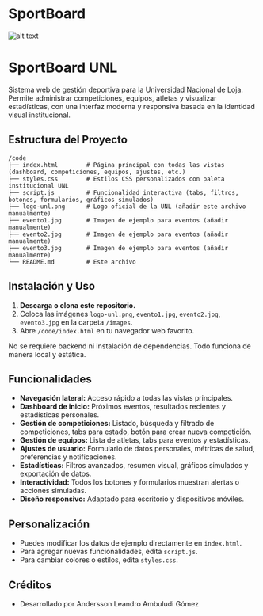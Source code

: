 # SportBoard 


![alt text](image.png)


# SportBoard UNL

Sistema web de gestión deportiva para la Universidad Nacional de Loja. Permite administrar competiciones, equipos, atletas y visualizar estadísticas, con una interfaz moderna y responsiva basada en la identidad visual institucional.

## Estructura del Proyecto

```
/code
├── index.html        # Página principal con todas las vistas (dashboard, competiciones, equipos, ajustes, etc.)
├── styles.css        # Estilos CSS personalizados con paleta institucional UNL
├── script.js         # Funcionalidad interactiva (tabs, filtros, botones, formularios, gráficos simulados)
├── logo-unl.png      # Logo oficial de la UNL (añadir este archivo manualmente)
├── evento1.jpg       # Imagen de ejemplo para eventos (añadir manualmente)
├── evento2.jpg       # Imagen de ejemplo para eventos (añadir manualmente)
├── evento3.jpg       # Imagen de ejemplo para eventos (añadir manualmente)
└── README.md         # Este archivo
```

## Instalación y Uso

1. **Descarga o clona este repositorio.**
2. Coloca las imágenes `logo-unl.png`, `evento1.jpg`, `evento2.jpg`, `evento3.jpg` en la carpeta `/images`.
3. Abre `/code/index.html` en tu navegador web favorito.

No se requiere backend ni instalación de dependencias. Todo funciona de manera local y estática.

## Funcionalidades

- **Navegación lateral:** Acceso rápido a todas las vistas principales.
- **Dashboard de inicio:** Próximos eventos, resultados recientes y estadísticas personales.
- **Gestión de competiciones:** Listado, búsqueda y filtrado de competiciones, tabs para estado, botón para crear nueva competición.
- **Gestión de equipos:** Lista de atletas, tabs para eventos y estadísticas.
- **Ajustes de usuario:** Formulario de datos personales, métricas de salud, preferencias y notificaciones.
- **Estadísticas:** Filtros avanzados, resumen visual, gráficos simulados y exportación de datos.
- **Interactividad:** Todos los botones y formularios muestran alertas o acciones simuladas.
- **Diseño responsivo:** Adaptado para escritorio y dispositivos móviles.

## Personalización

- Puedes modificar los datos de ejemplo directamente en `index.html`.
- Para agregar nuevas funcionalidades, edita `script.js`.
- Para cambiar colores o estilos, edita `styles.css`.

## Créditos

- Desarrollado por Andersson Leandro Ambuludi Gómez